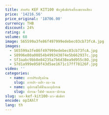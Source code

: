 ```yaml
---
title: สําหรับ KEF KIT100 ซับวูฟเฟอร์เครื่องขยายเสียง
price: '14216.56'
price_original: '18706.00'
currency: THB
discount: 24%
rating: 4
volume: 68
image: S65599a3fe86f497999edebec03cb73fcA.jpg
images:
  - S65599a3fe86f497999edebec03cb73fcA.jpg
  - S8996e80a00854b499343074e5b662937c.jpg
  - Sf3aabc9bb8e84235a7b6d38ea9d955c8O.jpg
  - S7d1a999e058f43d5ae1671c17ff78126F.jpg
video: ''
categories:
  - name: การปรับปรุงบ้าน
    slug: การปร-บปร-งบ-าน
  - name: อุปกรณ์ไฟฟ้าและอุปกรณ์
    slug: ปกรณ-ไฟฟ-าและอ-ปกรณ
slug: าหร-kef-kit100-บว-ฟเฟอร
encode: opIAhlY
lang: th
---
```

  